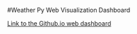 
#Weather Py Web Visualization Dashboard








[Link to the Github.io web dashboard](https://mrinmayeekulkarni.github.io/Weather-Py/index.html)
